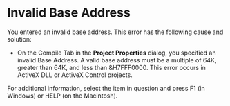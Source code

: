 
# Invalid Base Address

You entered an invalid base address. This error has the following cause and solution:



- On the Compile Tab in the  **Project Properties** dialog, you specified an invalid Base Address. A valid base address must be a multiple of 64K, greater than 64K, and less than &amp;H7FFF0000. This error occurs in ActiveX DLL or ActiveX Control projects.
    

For additional information, select the item in question and press F1 (in Windows) or HELP (on the Macintosh).
